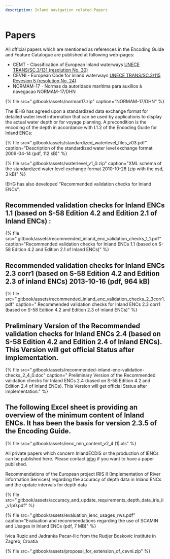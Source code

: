 ```yaml
---
description: Inland navigation related Papers
---
```


# Papers

All official papers which are mentioned as references in the Encoding Guide and Feature Catalogue are published at following web-pages:

* CEMT - Classification of European inland waterways [UNECE TRANS/SC.3/131 \(resolution No. 30\)](http://www.unece.org/trans/doc/finaldocs/sc3/TRANS-SC3-131e.pdf)
* CEVNI - European Code for inland waterways [UNECE TRANS/SC.3/115 Revesion 5 \(resolution No. 24\)](http://www.unece.org/fileadmin/DAM/trans/doc/finaldocs/sc3/ECE-TRANS-SC3-115-Rev.5e_WEB.pdf)
* NORMAM-17 - Normas da autoridade marítima para auxílios à navegacao NORMAM-17/DHN

{% file src=".gitbook/assets/norman17.zip" caption="NORMAM-17/DHN" %}

The IEHG has agreed upon a standardized data exchange format for detailed water level information that can be used by applications to display the actual water depth or for voyage planning. A precondition is the encoding of the depth in accordance with I.1.2 of the Encoding Guide for Inland ENCs:

{% file src=".gitbook/assets/standardized\_waterlevel\_files\_v03.pdf" caption="Description of the standardized water level exchange format 2009-04-14 \(pdf, 112 kB\)" %}

{% file src=".gitbook/assets/waterlevel\_v1\_0.zip" caption="XML schema of the standardized water level exchange format 2010-10-28 \(zip with the xsd, 3 kB\)" %}

IEHG has also developed "Recommended validation checks for Inland ENCs".

## Recommended validation checks for Inland ENCs 1.1 \(based on S-58 Edition 4.2 and Edition 2.1 of Inland ENCs\) :

{% file src=".gitbook/assets/recommended\_inland\_enc\_validation\_checks\_1\_1.pdf" caption="Recommended validation checks for Inland ENCs 1.1 \(based on S-58 Edition 4.2 and Edition 2.1 of Inland ENCs\)" %}

## Recommended validation checks for Inland ENCs 2.3 corr1 \(based on S-58 Edition 4.2 and Edition 2.3 of inland ENCs\) 2013-10-16 \(pdf, 964 kB\)

{% file src=".gitbook/assets/recommended\_inland\_enc\_validation\_checks\_2\_3corr1.pdf" caption=" ​Recommended validation checks for Inland ENCs 2.3 corr1 \(based on S-58 Edition 4.2 and Edition 2.3 of inland ENCs\)" %}

## Preliminary Version of the Recommended validation checks for Inland ENCs 2.4 \(based on S-58 Edition 4.2 and Edition 2.4 of Inland ENCs\). This Version will get official Status after implementation.

{% file src=".gitbook/assets/recommended-inland-enc-validation-checks\_2\_4\_0.doc" caption=" ​Preliminary Version of the Recommended validation checks for Inland ENCs 2.4 \(based on S-58 Edition 4.2 and Edition 2.4 of Inland ENCs\). This Version will get official Status after implementation." %}

## The following Excel sheet is providing an overview of the minimum content of Inland ENCs. It has been the basis for version 2.3.5 of the Encoding Guide.

{% file src=".gitbook/assets/ienc\_min\_content\_v2\_4 \(1\).xls" %}

All private papers which concern InlandECDIS or the production of IENCs can be published here. Please contact [iehg](mailto:iehg-owner@openecdis.org) if you want to have a paper published.

Recommendations of the European project IRIS II \(Implementation of River Information Services\) regarding the accuracy of depth data in Inland ENCs and the update intervals for depth data

{% file src=".gitbook/assets/accuracy\_and\_update\_requirements\_depth\_data\_iris\_ii\_v1p0.pdf" %}

{% file src=".gitbook/assets/evaluation\_ienc\_usages\_rws.pdf" caption="Evaluation and recommendations regarding the use of SCAMIN and Usages in Inland ENCs \(pdf, 7 MB\)" %}

Ivica Ruzic and Jadranka Pecar-Ilic from the Rudjer Boskovic Institute in Zagreb, Croatia

{% file src=".gitbook/assets/proposal\_for\_extension\_of\_cevni.zip" %}

